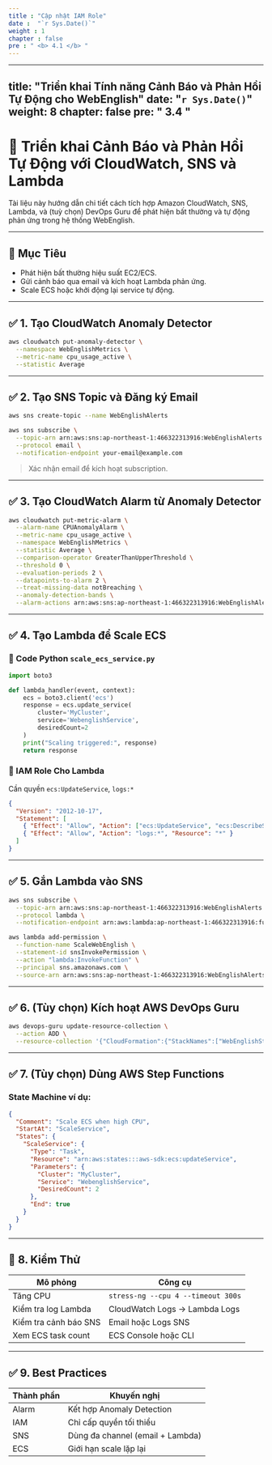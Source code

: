 ```yaml
---
title : "Cập nhật IAM Role"
date :  "`r Sys.Date()`" 
weight : 1 
chapter : false
pre : " <b> 4.1 </b> "
---
```

---

title: "Triển khai Tính năng Cảnh Báo và Phản Hồi Tự Động cho WebEnglish"
date: "`r Sys.Date()`"
weight: 8
chapter: false
pre: "<b> 3.4 </b>"
-------------------

# 🚨 Triển khai Cảnh Báo và Phản Hồi Tự Động với CloudWatch, SNS và Lambda

Tài liệu này hướng dẫn chi tiết cách tích hợp Amazon CloudWatch, SNS, Lambda, và (tuỳ chọn) DevOps Guru để phát hiện bất thường và tự động phản ứng trong hệ thống WebEnglish.

---

## 🎯 Mục Tiêu

* Phát hiện bất thường hiệu suất EC2/ECS.
* Gửi cảnh báo qua email và kích hoạt Lambda phản ứng.
* Scale ECS hoặc khởi động lại service tự động.

---

## ✅ 1. Tạo CloudWatch Anomaly Detector

```bash
aws cloudwatch put-anomaly-detector \
  --namespace WebEnglishMetrics \
  --metric-name cpu_usage_active \
  --statistic Average
```

---

## ✅ 2. Tạo SNS Topic và Đăng ký Email

```bash
aws sns create-topic --name WebEnglishAlerts

aws sns subscribe \
  --topic-arn arn:aws:sns:ap-northeast-1:466322313916:WebEnglishAlerts \
  --protocol email \
  --notification-endpoint your-email@example.com
```

> Xác nhận email để kích hoạt subscription.

---

## ✅ 3. Tạo CloudWatch Alarm từ Anomaly Detector

```bash
aws cloudwatch put-metric-alarm \
  --alarm-name CPUAnomalyAlarm \
  --metric-name cpu_usage_active \
  --namespace WebEnglishMetrics \
  --statistic Average \
  --comparison-operator GreaterThanUpperThreshold \
  --threshold 0 \
  --evaluation-periods 2 \
  --datapoints-to-alarm 2 \
  --treat-missing-data notBreaching \
  --anomaly-detection-bands \
  --alarm-actions arn:aws:sns:ap-northeast-1:466322313916:WebEnglishAlerts
```

---

## ✅ 4. Tạo Lambda để Scale ECS

### 📄 Code Python `scale_ecs_service.py`

```python
import boto3

def lambda_handler(event, context):
    ecs = boto3.client('ecs')
    response = ecs.update_service(
        cluster='MyCluster',
        service='WebenglishService',
        desiredCount=2
    )
    print("Scaling triggered:", response)
    return response
```

### 🔐 IAM Role Cho Lambda

Cần quyền `ecs:UpdateService`, `logs:*`

```json
{
  "Version": "2012-10-17",
  "Statement": [
    { "Effect": "Allow", "Action": ["ecs:UpdateService", "ecs:DescribeServices"], "Resource": "*" },
    { "Effect": "Allow", "Action": "logs:*", "Resource": "*" }
  ]
}
```

---

## ✅ 5. Gắn Lambda vào SNS

```bash
aws sns subscribe \
  --topic-arn arn:aws:sns:ap-northeast-1:466322313916:WebEnglishAlerts \
  --protocol lambda \
  --notification-endpoint arn:aws:lambda:ap-northeast-1:466322313916:function:ScaleWebEnglish

aws lambda add-permission \
  --function-name ScaleWebEnglish \
  --statement-id snsInvokePermission \
  --action "lambda:InvokeFunction" \
  --principal sns.amazonaws.com \
  --source-arn arn:aws:sns:ap-northeast-1:466322313916:WebEnglishAlerts
```

---

## ✅ 6. (Tùy chọn) Kích hoạt AWS DevOps Guru

```bash
aws devops-guru update-resource-collection \
  --action ADD \
  --resource-collection '{"CloudFormation":{"StackNames":["WebEnglishStack"]}}'
```

---

## ✅ 7. (Tùy chọn) Dùng AWS Step Functions

### State Machine ví dụ:

```json
{
  "Comment": "Scale ECS when high CPU",
  "StartAt": "ScaleService",
  "States": {
    "ScaleService": {
      "Type": "Task",
      "Resource": "arn:aws:states:::aws-sdk:ecs:updateService",
      "Parameters": {
        "Cluster": "MyCluster",
        "Service": "WebenglishService",
        "DesiredCount": 2
      },
      "End": true
    }
  }
}
```

---

## 🧪 8. Kiểm Thử

| Mô phỏng              | Công cụ                            |
| --------------------- | ---------------------------------- |
| Tăng CPU              | `stress-ng --cpu 4 --timeout 300s` |
| Kiểm tra log Lambda   | CloudWatch Logs → Lambda Logs      |
| Kiểm tra cảnh báo SNS | Email hoặc Logs SNS                |
| Xem ECS task count    | ECS Console hoặc CLI               |

---

## ✅ 9. Best Practices

| Thành phần | Khuyến nghị                      |
| ---------- | -------------------------------- |
| Alarm      | Kết hợp Anomaly Detection        |
| IAM        | Chỉ cấp quyền tối thiểu          |
| SNS        | Dùng đa channel (email + Lambda) |
| ECS        | Giới hạn scale lặp lại           |
